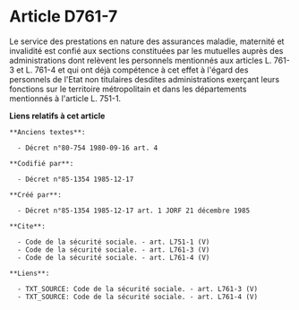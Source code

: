 # Article D761-7

Le service des prestations en nature des assurances maladie, maternité et invalidité est confié aux sections constituées par
les mutuelles auprès des administrations dont relèvent les personnels mentionnés aux articles L. 761-3 et L. 761-4 et qui ont
déjà compétence à cet effet à l'égard des personnels de l'Etat non titulaires desdites administrations exerçant leurs
fonctions sur le territoire métropolitain et dans les départements mentionnés à l'article L. 751-1.

**Liens relatifs à cet article**

	**Anciens textes**:

	  - Décret n°80-754 1980-09-16 art. 4

	**Codifié par**:

	  - Décret n°85-1354 1985-12-17

	**Créé par**:

	  - Décret n°85-1354 1985-12-17 art. 1 JORF 21 décembre 1985

	**Cite**:

	  - Code de la sécurité sociale. - art. L751-1 (V)
	  - Code de la sécurité sociale. - art. L761-3 (V)
	  - Code de la sécurité sociale. - art. L761-4 (V)

	**Liens**:

	  - TXT_SOURCE: Code de la sécurité sociale. - art. L761-3 (V)
	  - TXT_SOURCE: Code de la sécurité sociale. - art. L761-4 (V)
